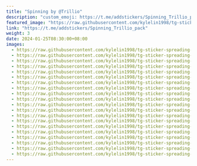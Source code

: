 ```yaml
---
title: "Spinning by @Trillio"
description: "custom_emoji: https://t.me/addstickers/Spinning_Trillio_pack"
featured_image: "https://raw.githubusercontent.com/kylelin1998/tg-sticker-spreading-worldwide-images/main/img/80fa94ab-bd82-4c57-aef8-a08046cd1403.jpg"
link: "https://t.me/addstickers/Spinning_Trillio_pack"
weight: 3
date: 2024-01-25T08:30:00+08:00
images:
  - https://raw.githubusercontent.com/kylelin1998/tg-sticker-spreading-worldwide-images/main/img/80fa94ab-bd82-4c57-aef8-a08046cd1403.jpg
  - https://raw.githubusercontent.com/kylelin1998/tg-sticker-spreading-worldwide-images/main/img/d4732918-7565-4fde-933d-d7c49d9c5c65.jpg
  - https://raw.githubusercontent.com/kylelin1998/tg-sticker-spreading-worldwide-images/main/img/881cf47b-47be-4c79-8869-b9bdfe701c33.jpg
  - https://raw.githubusercontent.com/kylelin1998/tg-sticker-spreading-worldwide-images/main/img/34d3bb3b-efac-4c70-83a3-6152b8cd6cc8.jpg
  - https://raw.githubusercontent.com/kylelin1998/tg-sticker-spreading-worldwide-images/main/img/111d4992-d890-445c-8955-90c9ae571fb4.jpg
  - https://raw.githubusercontent.com/kylelin1998/tg-sticker-spreading-worldwide-images/main/img/1a1b459a-0f42-459f-97f2-d44c2855ef4e.jpg
  - https://raw.githubusercontent.com/kylelin1998/tg-sticker-spreading-worldwide-images/main/img/c681a4cf-39ff-4d90-8b38-047fb0a56423.jpg
  - https://raw.githubusercontent.com/kylelin1998/tg-sticker-spreading-worldwide-images/main/img/7377fc63-64b3-4e52-b608-a73f8afdaee3.jpg
  - https://raw.githubusercontent.com/kylelin1998/tg-sticker-spreading-worldwide-images/main/img/5269a842-2c6f-45c8-bdc2-11478b6a74c1.jpg
  - https://raw.githubusercontent.com/kylelin1998/tg-sticker-spreading-worldwide-images/main/img/04340d22-1125-484a-9664-8471190323a5.jpg
  - https://raw.githubusercontent.com/kylelin1998/tg-sticker-spreading-worldwide-images/main/img/42385682-3f92-4c7a-bd79-6f0806650a86.jpg
  - https://raw.githubusercontent.com/kylelin1998/tg-sticker-spreading-worldwide-images/main/img/6e663898-757e-4b34-b290-6cc5ef2e1e39.jpg
  - https://raw.githubusercontent.com/kylelin1998/tg-sticker-spreading-worldwide-images/main/img/98a82b72-7c6c-4c80-a40b-22f7813261ce.jpg
  - https://raw.githubusercontent.com/kylelin1998/tg-sticker-spreading-worldwide-images/main/img/ae42bca3-e602-4ff8-b832-273f55753a42.jpg
  - https://raw.githubusercontent.com/kylelin1998/tg-sticker-spreading-worldwide-images/main/img/88f8cc71-b7c2-433a-8e8e-ff34152790d1.jpg
  - https://raw.githubusercontent.com/kylelin1998/tg-sticker-spreading-worldwide-images/main/img/f8966e93-c784-4610-b674-155d480ffa11.jpg
  - https://raw.githubusercontent.com/kylelin1998/tg-sticker-spreading-worldwide-images/main/img/a3a82ed1-6422-48a5-a4b8-ca908563ac28.jpg
  - https://raw.githubusercontent.com/kylelin1998/tg-sticker-spreading-worldwide-images/main/img/ca23ce37-8d74-4a5b-ae65-cd3e62572665.jpg
  - https://raw.githubusercontent.com/kylelin1998/tg-sticker-spreading-worldwide-images/main/img/0765918f-fa37-483b-abd8-2a5362e24697.jpg
  - https://raw.githubusercontent.com/kylelin1998/tg-sticker-spreading-worldwide-images/main/img/00d9ab43-20a0-49d9-ac77-7a74b8618b34.jpg
---
```

